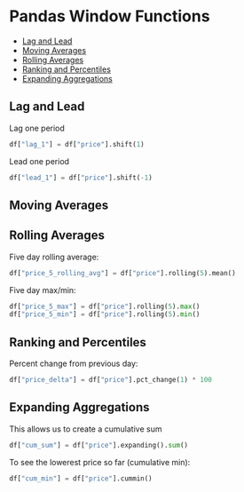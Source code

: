 # Pandas Window Functions

<!-- toc -->

- [Lag and Lead](#lag-and-lead)
- [Moving Averages](#moving-averages)
- [Rolling Averages](#rolling-averages)
- [Ranking and Percentiles](#ranking-and-percentiles)
- [Expanding Aggregations](#expanding-aggregations)

<!-- tocstop -->

## Lag and Lead

Lag one period

```python
df["lag_1"] = df["price"].shift(1)
```

Lead one period

```python
df["lead_1"] = df["price"].shift(-1)
```

## Moving Averages

## Rolling Averages

Five day rolling average:

```python
df["price_5_rolling_avg"] = df["price"].rolling(5).mean()
```

Five day max/min:

```python
df["price_5_max"] = df["price"].rolling(5).max()
df["price_5_min"] = df["price"].rolling(5).min()
```

## Ranking and Percentiles

Percent change from previous day:

```python
df["price_delta"] = df["price"].pct_change(1) * 100
```

## Expanding Aggregations

This allows us to create a cumulative sum

```python
df["cum_sum"] = df["price"].expanding().sum()
```

To see the lowerest price so far (cumulative min):

```python
df["cum_min"] = df["price"].cummin()
```
